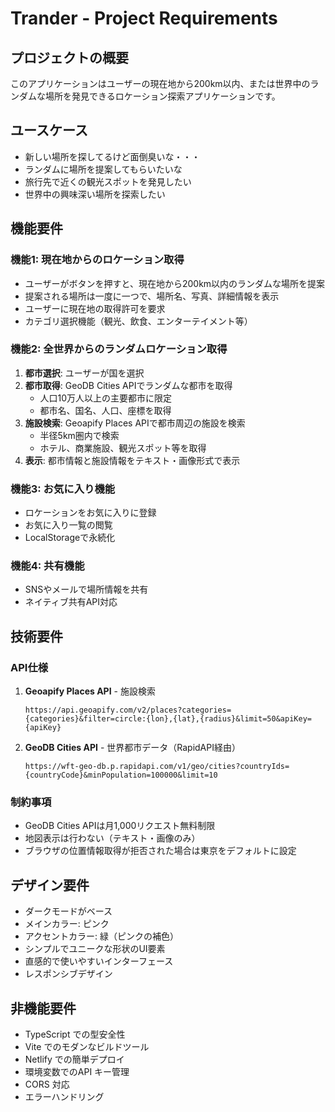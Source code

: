 # Trander - Project Requirements

## プロジェクトの概要
このアプリケーションはユーザーの現在地から200km以内、または世界中のランダムな場所を発見できるロケーション探索アプリケーションです。

## ユースケース
- 新しい場所を探してるけど面倒臭いな・・・
- ランダムに場所を提案してもらいたいな
- 旅行先で近くの観光スポットを発見したい
- 世界中の興味深い場所を探索したい

## 機能要件

### 機能1: 現在地からのロケーション取得
- ユーザーがボタンを押すと、現在地から200km以内のランダムな場所を提案
- 提案される場所は一度に一つで、場所名、写真、詳細情報を表示
- ユーザーに現在地の取得許可を要求
- カテゴリ選択機能（観光、飲食、エンターテイメント等）

### 機能2: 全世界からのランダムロケーション取得
1. **都市選択**: ユーザーが国を選択
2. **都市取得**: GeoDB Cities APIでランダムな都市を取得
   - 人口10万人以上の主要都市に限定
   - 都市名、国名、人口、座標を取得
3. **施設検索**: Geoapify Places APIで都市周辺の施設を検索
   - 半径5km圏内で検索
   - ホテル、商業施設、観光スポット等を取得
4. **表示**: 都市情報と施設情報をテキスト・画像形式で表示

### 機能3: お気に入り機能
- ロケーションをお気に入りに登録
- お気に入り一覧の閲覧
- LocalStorageで永続化

### 機能4: 共有機能
- SNSやメールで場所情報を共有
- ネイティブ共有API対応

## 技術要件

### API仕様
1. **Geoapify Places API** - 施設検索
   ```
   https://api.geoapify.com/v2/places?categories={categories}&filter=circle:{lon},{lat},{radius}&limit=50&apiKey={apiKey}
   ```

2. **GeoDB Cities API** - 世界都市データ（RapidAPI経由）
   ```
   https://wft-geo-db.p.rapidapi.com/v1/geo/cities?countryIds={countryCode}&minPopulation=100000&limit=10
   ```

### 制約事項
- GeoDB Cities APIは月1,000リクエスト無料制限
- 地図表示は行わない（テキスト・画像のみ）
- ブラウザの位置情報取得が拒否された場合は東京をデフォルトに設定

## デザイン要件
- ダークモードがベース
- メインカラー: ピンク
- アクセントカラー: 緑（ピンクの補色）
- シンプルでユニークな形状のUI要素
- 直感的で使いやすいインターフェース
- レスポンシブデザイン

## 非機能要件
- TypeScript での型安全性
- Vite でのモダンなビルドツール
- Netlify での簡単デプロイ
- 環境変数でのAPI キー管理
- CORS 対応
- エラーハンドリング
